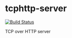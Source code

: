 # tcphttp-server
[![Build Status](https://travis-ci.com/nwtgck/tcphttp-server.svg?token=TuxNpqznwwyy7hyJwBVm&branch=develop)](https://travis-ci.com/nwtgck/tcphttp-server)

TCP over HTTP server
